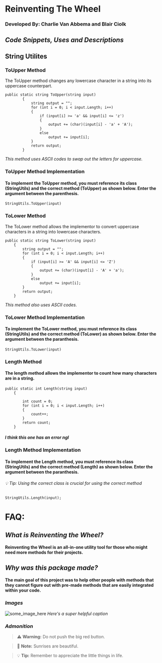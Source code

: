 # Reinventing The Wheel
### Developed By: Charlie Van Abbema and Blair Ciolk

## ***Code Snippets, Uses and Descriptions***
## String Utilites
### ToUpper Method

The ToUpper method changes any lowercase character in a string into its uppercase counterpart.

``` Csharp
public static string ToUpper(string input)
        {
            string output = "";
            for (int i = 0; i < input.Length; i++)
            {
                if (input[i] >= 'a' && input[i] <= 'z')
                {
                    output += (char)(input[i] - 'a' + 'A');
                }
                else
                    output += input[i];
            }
            return output;
        }
``` 
*This method uses ASCII codes to swap out the letters for uppercase.*


### ToUpper Method Implementation
#### To implement the ToUpper method, you must reference its class (StringUtils) and the correct method (ToUpper) as shown below. Enter the argument between the parenthesis.
``` Csharp
StringUtils.ToUpper(input)
```

### ToLower Method

The ToLower method allows the implementor to convert uppercase characters in a string into lowercase characters.
```Csharp
public static string ToLower(string input)
    {
        string output = "";
        for (int i = 0; i < input.Length; i++)
        {
            if (input[i] >= 'A' && input[i] <= 'Z')
            {
                output += (char)(input[i] - 'A' + 'a');
            }
            else
                output += input[i];
        }
        return output;
    }
```
*This method also uses ASCII codes.*

### ToLower Method Implementation

#### To implement the ToLower method, you must reference its class (StringUtils) and the correct method (ToLower) as shown below. Enter the argument between the paranthesis.
```Csharp
StringUtils.ToLower(input)
```

### Length Method
#### The length method allows the implementor to count how many characters are in a string.
```Csharp
public static int Length(string input)
    {

        int count = 0;
        for (int i = 0; i < input.Length; i++)
        {
            count++;
        }
        return count;
    }
```
#### *I think this one has an error ngl*
### Length Method Implementation

####  To implement the Length method, you must reference its class (StringUtils) and the correct method (Length) as shown below. Enter the argument between the paranthesis.
###### :bulb: Tip: Using the correct class is crucial for using the correct method
```Csharp
StringUtils.Length(input);
```
# 
#
# FAQ:
## *What is **Reinventing the Wheel?***
#### **Reinventing the Wheel** is an all-in-one utility tool for those who might need more methods for their projects.  
  
## *Why was this package made?*
#### The main goal of this project was to help other people with methods that they cannot figure out with pre-made methods that are easily integrated within your code. 

### ***Images***
![some_image_here](some_filepath_here)
*Here's a super helpful caption*

### ***Admonition***
> :warning: **Warning:** Do not push the big red button.

> :memo: **Note:** Sunrises are beautiful.

> :bulb: **Tip:** Remember to appreciate the little things in life.
